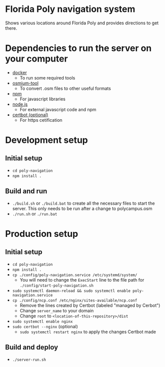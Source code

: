 # Florida Poly navigation system
Shows various locations around Florida Poly and provides directions to get there.

# Dependencies to run the server on your computer
- [docker](https://docker.com/)
  - To run some required tools
- [osmium-tool](https://osmcode.org/osmium-tool/)
  - To convert .osm files to other useful formats
- [npm](https://www.npmjs.com/)
  - For javascript libraries
- [node.js](https://nodejs.org/en)
  - For external javascript code and npm
- [certbot (optional)](https://certbot.eff.org/)
  - For https cetification
  
# Development setup
## Initial setup
- `cd poly-navigation`
- `npm install .`

## Build and run
- `./build.sh` or `./build.bat` to create all the necessary files to start the server. This only needs to be run after a change to polycampus.osm
- `./run.sh` or `./run.bat`

# Production setup
## Initial setup
- `cd poly-navigation`
- `npm install .`
- `cp ./config/poly-navigation.service /etc/systemd/system/`
  - You will need to change the `ExecStart` line to the file path for `./config/start-poly-navigation.sh`
- `sudo systemctl daemon-reload && sudo systemctl enable poly-navigation.service`
- `cp ./config/ncp.conf /etc/nginx/sites-available/ncp.conf`
  - Remove the lines created by Certbot (labeled "managed by Cerbot")
  - Change `server_name` to your domain
  - Change `root` to `<location-of-this-repository>/dist`
- `sudo systemctl enable nginx`
- `sudo certbot --nginx` (optional)
  - `sudo systemctl restart nginx` to apply the changes Certbot made


## Build and deploy
- `./server-run.sh`
